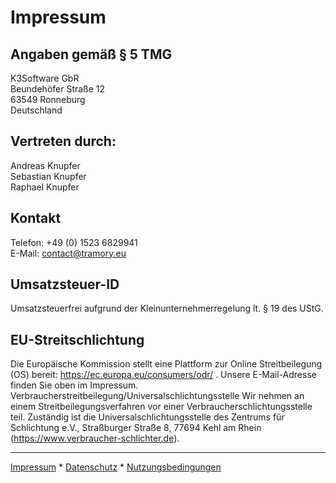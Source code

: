 # Impressum
## Angaben gemäß § 5 TMG
K3Software GbR  
Beundehöfer Straße 12  
63549 Ronneburg  
Deutschland  

## Vertreten durch:
Andreas Knupfer  
Sebastian Knupfer  
Raphael Knupfer

## Kontakt
Telefon: +49 (0) 1523 6829941  
E-Mail: contact@tramory.eu  

## Umsatzsteuer-ID
Umsatzsteuerfrei aufgrund der Kleinunternehmerregelung lt. § 19 des UStG.

## EU-Streitschlichtung
Die Europäische Kommission stellt eine Plattform zur Online Streitbeilegung (OS) bereit: https://ec.europa.eu/consumers/odr/ . Unsere E-Mail-Adresse finden Sie oben im Impressum. Verbraucherstreitbeilegung/Universalschlichtungsstelle Wir nehmen an einem Streitbeilegungsverfahren vor einer Verbraucherschlichtungsstelle teil. Zuständig ist die Universalschlichtungsstelle des Zentrums für Schlichtung e.V., Straßburger Straße 8, 77694 Kehl am Rhein (https://www.verbraucher-schlichter.de).

---
[Impressum](Impressum.md) * 
[Datenschutz](Datenschutz.md) * 
[Nutzungsbedingungen](Nutzungsbedingungen.md)
